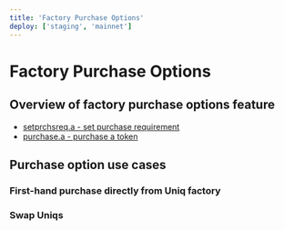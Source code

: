 ```yaml
---
title: 'Factory Purchase Options'
deploy: ['staging', 'mainnet']
---
```



# Factory Purchase Options

## Overview of factory purchase options feature

-   [setprchsreq.a - set purchase requirement](../../contracts/NFT%20Contract/NFT%20Actions/setprchsreq.a.md)
-   [purchase.a - purchase a token](../../contracts/NFT%20Contract/NFT%20Actions/purchase.a.md)

## Purchase option use cases

### First-hand purchase directly from Uniq factory

### Swap Uniqs
